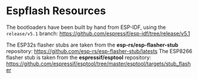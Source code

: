 # Espflash Resources

The bootloaders have been built by hand from ESP-IDF, using the `release/v5.1` branch:
https://github.com/espressif/esp-idf/tree/release/v5.1

The ESP32s flasher stubs are taken from the **esp-rs/esp-flasher-stub** repository:
https://github.com/esp-rs/esp-flasher-stub/latests
The ESP8266 flasher stub is taken from the **espressif/esptool** repository:
https://github.com/espressif/esptool/tree/master/esptool/targets/stub_flasher

